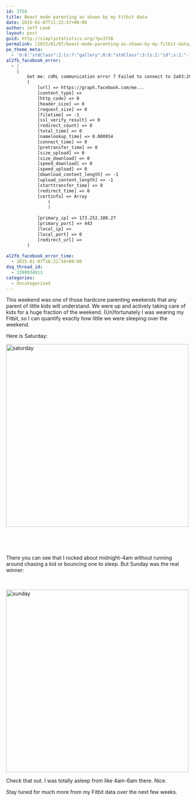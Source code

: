 ```yaml
---
id: 3758
title: Beast mode parenting as shown by my Fitbit data
date: 2015-01-07T11:22:57+00:00
author: Jeff Leek
layout: post
guid: http://simplystatistics.org/?p=3758
permalink: /2015/01/07/beast-mode-parenting-as-shown-by-my-fitbit-data/
pe_theme_meta:
  - 'O:8:"stdClass":2:{s:7:"gallery";O:8:"stdClass":3:{s:2:"id";s:2:"-1";s:5:"width";s:0:"";s:6:"height";s:0:"";}s:5:"video";O:8:"stdClass":1:{s:2:"id";s:2:"-1";}}'
al2fb_facebook_error:
  - |
    |
        Get me: cURL communication error 7 Failed to connect to 2a03:2880:2110:cf07:face:b00c:0:1: Network is unreachable:  Array
        (
            [url] => https://graph.facebook.com/me...
            [content_type] => 
            [http_code] => 0
            [header_size] => 0
            [request_size] => 0
            [filetime] => -1
            [ssl_verify_result] => 0
            [redirect_count] => 0
            [total_time] => 0
            [namelookup_time] => 0.000954
            [connect_time] => 0
            [pretransfer_time] => 0
            [size_upload] => 0
            [size_download] => 0
            [speed_download] => 0
            [speed_upload] => 0
            [download_content_length] => -1
            [upload_content_length] => -1
            [starttransfer_time] => 0
            [redirect_time] => 0
            [certinfo] => Array
                (
                )
        
            [primary_ip] => 173.252.100.27
            [primary_port] => 443
            [local_ip] => 
            [local_port] => 0
            [redirect_url] => 
        )
        
al2fb_facebook_error_time:
  - 2015-01-07T16:22:58+00:00
dsq_thread_id:
  - 3398934813
categories:
  - Uncategorized
---
```

This weekend was one of those hardcore parenting weekends that any parent of little kids will understand. We were up and actively taking care of kids for a huge fraction of the weekend. (Un)fortunately I was wearing my Fitbit, so I can quantify exactly how little we were sleeping over the weekend.

Here is Saturday:

[<img class="aligncenter wp-image-3762 size-full" src="http://simplystatistics.org/wp-content/uploads/2015/01/saturday.png" alt="saturday" width="500" height="500" srcset="http://simplystatistics.org/wp-content/uploads/2015/01/saturday-300x300.png 300w, http://simplystatistics.org/wp-content/uploads/2015/01/saturday-200x200.png 200w, http://simplystatistics.org/wp-content/uploads/2015/01/saturday.png 500w" sizes="(max-width: 500px) 100vw, 500px" />](http://simplystatistics.org/wp-content/uploads/2015/01/saturday.png)

&nbsp;

&nbsp;

There you can see that I rocked about midnight-4am without running around chasing a kid or bouncing one to sleep. But Sunday was the real winner:

&nbsp;

[<img class="aligncenter wp-image-3763 size-full" src="http://simplystatistics.org/wp-content/uploads/2015/01/sunday.png" alt="sunday" width="500" height="500" srcset="http://simplystatistics.org/wp-content/uploads/2015/01/sunday-300x300.png 300w, http://simplystatistics.org/wp-content/uploads/2015/01/sunday-200x200.png 200w, http://simplystatistics.org/wp-content/uploads/2015/01/sunday.png 500w" sizes="(max-width: 500px) 100vw, 500px" />](http://simplystatistics.org/wp-content/uploads/2015/01/sunday.png)

Check that out. I was totally asleep from like 4am-6am there. Nice.

Stay tuned for much more from my Fitbit data over the next few weeks.

&nbsp;

&nbsp;
